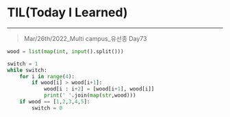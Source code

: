# TIL(Today I Learned)

___

> Mar/26th/2022_Multi campus_유선종 Day73

```python
wood = list(map(int, input().split()))

switch = 1
while switch:
    for i in range(4):
        if wood[i] > wood[i+1]:
            wood[i : i+2] = [wood[i+1], wood[i]]
            print(' '.join(map(str,wood)))
    if wood == [1,2,3,4,5]:
        switch = 0
```